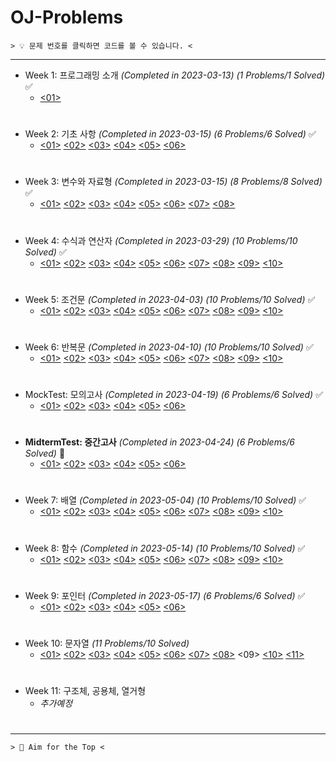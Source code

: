 ﻿# OJ-Problems

```
> 💡 문제 번호를 클릭하면 코드를 볼 수 있습니다. <
```
---
+ Week 1: 프로그래밍 소개 *(Completed in 2023-03-13)* *(1 Problems/1 Solved)* ✅
	+ [<01>](https://github.com/ParrotMan0128/OJ-Problems/blob/337b5cde5d01a76e2962212438f4cd7cca818983/Week1/HelloWorld.c)
#
+ Week 2: 기초 사항 *(Completed in 2023-03-15)* *(6 Problems/6 Solved)* ✅
	+ [<01>](https://github.com/ParrotMan0128/OJ-Problems/blob/337b5cde5d01a76e2962212438f4cd7cca818983/Week2/Week2_1.c)
	[<02>](https://github.com/ParrotMan0128/OJ-Problems/blob/337b5cde5d01a76e2962212438f4cd7cca818983/Week2/Week2_2.c)
	[<03>](https://github.com/ParrotMan0128/OJ-Problems/blob/337b5cde5d01a76e2962212438f4cd7cca818983/Week2/Week2_3.c)
	[<04>](https://github.com/ParrotMan0128/OJ-Problems/blob/337b5cde5d01a76e2962212438f4cd7cca818983/Week2/Week2_4.c)
	[<05>](https://github.com/ParrotMan0128/OJ-Problems/blob/337b5cde5d01a76e2962212438f4cd7cca818983/Week2/Week2_5.c)
	[<06>](https://github.com/ParrotMan0128/OJ-Problems/blob/337b5cde5d01a76e2962212438f4cd7cca818983/Week2/Week2_6.c)
#
+ Week 3: 변수와 자료형 *(Completed in 2023-03-15)* *(8 Problems/8 Solved)* ✅
	+ [<01>](https://github.com/ParrotMan0128/OJ-Problems/blob/337b5cde5d01a76e2962212438f4cd7cca818983/Week3/Week3_1.c)
	[<02>](https://github.com/ParrotMan0128/OJ-Problems/blob/337b5cde5d01a76e2962212438f4cd7cca818983/Week3/Week3_2.c)
	[<03>](https://github.com/ParrotMan0128/OJ-Problems/blob/337b5cde5d01a76e2962212438f4cd7cca818983/Week3/Week3_3.c)
	[<04>](https://github.com/ParrotMan0128/OJ-Problems/blob/337b5cde5d01a76e2962212438f4cd7cca818983/Week3/Week3_4.c)
	[<05>](https://github.com/ParrotMan0128/OJ-Problems/blob/337b5cde5d01a76e2962212438f4cd7cca818983/Week3/Week3_5.c)
	[<06>](https://github.com/ParrotMan0128/OJ-Problems/blob/337b5cde5d01a76e2962212438f4cd7cca818983/Week3/Week3_6.c)
	[<07>](https://github.com/ParrotMan0128/OJ-Problems/blob/337b5cde5d01a76e2962212438f4cd7cca818983/Week3/Week3_7.c)
	[<08>](https://github.com/ParrotMan0128/OJ-Problems/blob/337b5cde5d01a76e2962212438f4cd7cca818983/Week3/Week3_8.c)
#
+ Week 4: 수식과 연산자 *(Completed in 2023-03-29)* *(10 Problems/10 Solved)* ✅
	+ [<01>](https://github.com/ParrotMan0128/OJ-Problems/blob/337b5cde5d01a76e2962212438f4cd7cca818983/Week4/Week4_1.c)
	[<02>](https://github.com/ParrotMan0128/OJ-Problems/blob/337b5cde5d01a76e2962212438f4cd7cca818983/Week4/Week4_2.c)
	[<03>](https://github.com/ParrotMan0128/OJ-Problems/blob/337b5cde5d01a76e2962212438f4cd7cca818983/Week4/Week4_3.c)
	[<04>](https://github.com/ParrotMan0128/OJ-Problems/blob/337b5cde5d01a76e2962212438f4cd7cca818983/Week4/Week4_4.c)
	[<05>](https://github.com/ParrotMan0128/OJ-Problems/blob/337b5cde5d01a76e2962212438f4cd7cca818983/Week4/Week4_5.c)
	[<06>](https://github.com/ParrotMan0128/OJ-Problems/blob/337b5cde5d01a76e2962212438f4cd7cca818983/Week4/Week4_6.c)
	[<07>](https://github.com/ParrotMan0128/OJ-Problems/blob/337b5cde5d01a76e2962212438f4cd7cca818983/Week4/Week4_7.c)
	[<08>](https://github.com/ParrotMan0128/OJ-Problems/blob/337b5cde5d01a76e2962212438f4cd7cca818983/Week4/Week4_8.c)
	[<09>](https://github.com/ParrotMan0128/OJ-Problems/blob/337b5cde5d01a76e2962212438f4cd7cca818983/Week4/Week4_9.c)
	[<10>](https://github.com/ParrotMan0128/OJ-Problems/blob/337b5cde5d01a76e2962212438f4cd7cca818983/Week4/Week4_10.c)
#
+ Week 5: 조건문 *(Completed in 2023-04-03)* *(10 Problems/10 Solved)* ✅
	+ [<01>](https://github.com/ParrotMan0128/OJ-Problems/blob/337b5cde5d01a76e2962212438f4cd7cca818983/Week5/Week5_1.c)
	[<02>](https://github.com/ParrotMan0128/OJ-Problems/blob/337b5cde5d01a76e2962212438f4cd7cca818983/Week5/Week5_2.c)
	[<03>](https://github.com/ParrotMan0128/OJ-Problems/blob/337b5cde5d01a76e2962212438f4cd7cca818983/Week5/Week5_3.c)
	[<04>](https://github.com/ParrotMan0128/OJ-Problems/blob/337b5cde5d01a76e2962212438f4cd7cca818983/Week5/Week5_4.c)
	[<05>](https://github.com/ParrotMan0128/OJ-Problems/blob/337b5cde5d01a76e2962212438f4cd7cca818983/Week5/Week5_5.c)
	[<06>](https://github.com/ParrotMan0128/OJ-Problems/blob/337b5cde5d01a76e2962212438f4cd7cca818983/Week5/Week5_6.c)
	[<07>](https://github.com/ParrotMan0128/OJ-Problems/blob/337b5cde5d01a76e2962212438f4cd7cca818983/Week5/Week5_7.c)
	[<08>](https://github.com/ParrotMan0128/OJ-Problems/blob/337b5cde5d01a76e2962212438f4cd7cca818983/Week5/Week5_8.c)
	[<09>](https://github.com/ParrotMan0128/OJ-Problems/blob/337b5cde5d01a76e2962212438f4cd7cca818983/Week5/Week5_9.c)
	[<10>](https://github.com/ParrotMan0128/OJ-Problems/blob/337b5cde5d01a76e2962212438f4cd7cca818983/Week5/Week5_10.c) 
# 
+ Week 6: 반복문 *(Completed in 2023-04-10)* *(10 Problems/10 Solved)* ✅
	+ [<01>](https://github.com/ParrotMan0128/OJ-Problems/blob/337b5cde5d01a76e2962212438f4cd7cca818983/Week6/Week6_1.c)
	[<02>](https://github.com/ParrotMan0128/OJ-Problems/blob/337b5cde5d01a76e2962212438f4cd7cca818983/Week6/Week6_2.c)
	[<03>](https://github.com/ParrotMan0128/OJ-Problems/blob/337b5cde5d01a76e2962212438f4cd7cca818983/Week6/Week6_3.c)
	[<04>](https://github.com/ParrotMan0128/OJ-Problems/blob/337b5cde5d01a76e2962212438f4cd7cca818983/Week6/Week6_4.c)
	[<05>](https://github.com/ParrotMan0128/OJ-Problems/blob/337b5cde5d01a76e2962212438f4cd7cca818983/Week6/Week6_5.c)
	[<06>](https://github.com/ParrotMan0128/OJ-Problems/blob/337b5cde5d01a76e2962212438f4cd7cca818983/Week6/Week6_6.c)
	[<07>](https://github.com/ParrotMan0128/OJ-Problems/blob/337b5cde5d01a76e2962212438f4cd7cca818983/Week6/Week6_7.c)
	[<08>](https://github.com/ParrotMan0128/OJ-Problems/blob/337b5cde5d01a76e2962212438f4cd7cca818983/Week6/Week6_8.c)
	[<09>](https://github.com/ParrotMan0128/OJ-Problems/blob/337b5cde5d01a76e2962212438f4cd7cca818983/Week6/Week6_9.c)
	[<10>](https://github.com/ParrotMan0128/OJ-Problems/blob/337b5cde5d01a76e2962212438f4cd7cca818983/Week6/Week6_10.c)  
#
+ MockTest: 모의고사 *(Completed in 2023-04-19)* *(6 Problems/6 Solved)* ✅
	+ [<01>](https://github.com/ParrotMan0128/OJ-Problems/blob/337b5cde5d01a76e2962212438f4cd7cca818983/MockTest/Problem1.c)
	[<02>](https://github.com/ParrotMan0128/OJ-Problems/blob/337b5cde5d01a76e2962212438f4cd7cca818983/MockTest/Problem2.c)
	[<03>](https://github.com/ParrotMan0128/OJ-Problems/blob/337b5cde5d01a76e2962212438f4cd7cca818983/MockTest/Problem3.c)
	[<04>](https://github.com/ParrotMan0128/OJ-Problems/blob/337b5cde5d01a76e2962212438f4cd7cca818983/MockTest/Problem4.c)
	[<05>](https://github.com/ParrotMan0128/OJ-Problems/blob/337b5cde5d01a76e2962212438f4cd7cca818983/MockTest/Problem5.c)
	[<06>](https://github.com/ParrotMan0128/OJ-Problems/blob/337b5cde5d01a76e2962212438f4cd7cca818983/MockTest/Problem6.c)
#  
+ **MidtermTest: 중간고사** *(Completed in 2023-04-24)* *(6 Problems/6 Solved)* 💯
	+ [<01>](https://github.com/ParrotMan0128/OJ-Problems/blob/337b5cde5d01a76e2962212438f4cd7cca818983/MidtermTest/Problem1.c)
	[<02>](https://github.com/ParrotMan0128/OJ-Problems/blob/337b5cde5d01a76e2962212438f4cd7cca818983/MidtermTest/Problem2.c)
	[<03>](https://github.com/ParrotMan0128/OJ-Problems/blob/337b5cde5d01a76e2962212438f4cd7cca818983/MidtermTest/Problem3.c)
	[<04>](https://github.com/ParrotMan0128/OJ-Problems/blob/337b5cde5d01a76e2962212438f4cd7cca818983/MidtermTest/Problem4.c)
	[<05>](https://github.com/ParrotMan0128/OJ-Problems/blob/337b5cde5d01a76e2962212438f4cd7cca818983/MidtermTest/Problem5.c)
	[<06>](https://github.com/ParrotMan0128/OJ-Problems/blob/337b5cde5d01a76e2962212438f4cd7cca818983/MidtermTest/Problem6.c)  
#
+ Week 7: 배열 *(Completed in 2023-05-04)* *(10 Problems/10 Solved)* ✅
	+ [<01>](https://github.com/ParrotMan0128/OJ-Problems/blob/337b5cde5d01a76e2962212438f4cd7cca818983/Week7/Week7_1.c)
	[<02>](https://github.com/ParrotMan0128/OJ-Problems/blob/337b5cde5d01a76e2962212438f4cd7cca818983/Week7/Week7_2.c)
	[<03>](https://github.com/ParrotMan0128/OJ-Problems/blob/337b5cde5d01a76e2962212438f4cd7cca818983/Week7/Week7_3.c)
	[<04>](https://github.com/ParrotMan0128/OJ-Problems/blob/337b5cde5d01a76e2962212438f4cd7cca818983/Week7/Week7_4.c)
	[<05>](https://github.com/ParrotMan0128/OJ-Problems/blob/337b5cde5d01a76e2962212438f4cd7cca818983/Week7/Week7_5.c)
	[<06>](https://github.com/ParrotMan0128/OJ-Problems/blob/337b5cde5d01a76e2962212438f4cd7cca818983/Week7/Week7_6.c)
	[<07>](https://github.com/ParrotMan0128/OJ-Problems/blob/337b5cde5d01a76e2962212438f4cd7cca818983/Week7/Week7_7.c)
	[<08>](https://github.com/ParrotMan0128/OJ-Problems/blob/337b5cde5d01a76e2962212438f4cd7cca818983/Week7/Week7_8.c)
	[<09>](https://github.com/ParrotMan0128/OJ-Problems/blob/337b5cde5d01a76e2962212438f4cd7cca818983/Week7/Week7_9.c)
	[<10>](https://github.com/ParrotMan0128/OJ-Problems/blob/337b5cde5d01a76e2962212438f4cd7cca818983/Week7/Week7_10.c) 
# 
+ Week 8: 함수 *(Completed in 2023-05-14)* *(10 Problems/10 Solved)* ✅
	+ [<01>](https://github.com/ParrotMan0128/OJ-Problems/blob/337b5cde5d01a76e2962212438f4cd7cca818983/Week8/Week8_1.c)
	[<02>](https://github.com/ParrotMan0128/OJ-Problems/blob/337b5cde5d01a76e2962212438f4cd7cca818983/Week8/Week8_2.c)
	[<03>](https://github.com/ParrotMan0128/OJ-Problems/blob/337b5cde5d01a76e2962212438f4cd7cca818983/Week8/Week8_3.c)
	[<04>](https://github.com/ParrotMan0128/OJ-Problems/blob/337b5cde5d01a76e2962212438f4cd7cca818983/Week8/Week8_4.c)
	[<05>](https://github.com/ParrotMan0128/OJ-Problems/blob/337b5cde5d01a76e2962212438f4cd7cca818983/Week8/Week8_5.c)
	[<06>](https://github.com/ParrotMan0128/OJ-Problems/blob/337b5cde5d01a76e2962212438f4cd7cca818983/Week8/Week8_6.c)
	[<07>](https://github.com/ParrotMan0128/OJ-Problems/blob/337b5cde5d01a76e2962212438f4cd7cca818983/Week8/Week8_7.c)
	[<08>](https://github.com/ParrotMan0128/OJ-Problems/blob/337b5cde5d01a76e2962212438f4cd7cca818983/Week8/Week8_8.c)
	[<09>](https://github.com/ParrotMan0128/OJ-Problems/blob/337b5cde5d01a76e2962212438f4cd7cca818983/Week8/Week8_9.c)
	[<10>](https://github.com/ParrotMan0128/OJ-Problems/blob/337b5cde5d01a76e2962212438f4cd7cca818983/Week8/Week8_10.c)
#  
+ Week 9: 포인터 *(Completed in 2023-05-17)* *(6 Problems/6 Solved)* ✅
	+ [<01>](https://github.com/ParrotMan0128/OJ-Problems/blob/337b5cde5d01a76e2962212438f4cd7cca818983/Week9/Week9_1.c)
	[<02>](https://github.com/ParrotMan0128/OJ-Problems/blob/337b5cde5d01a76e2962212438f4cd7cca818983/Week9/Week9_2.c)
	[<03>](https://github.com/ParrotMan0128/OJ-Problems/blob/337b5cde5d01a76e2962212438f4cd7cca818983/Week9/Week9_3.c)
	[<04>](https://github.com/ParrotMan0128/OJ-Problems/blob/337b5cde5d01a76e2962212438f4cd7cca818983/Week9/Week9_4.c)
	[<05>](https://github.com/ParrotMan0128/OJ-Problems/blob/337b5cde5d01a76e2962212438f4cd7cca818983/Week9/Week9_5.c)
	[<06>](https://github.com/ParrotMan0128/OJ-Problems/blob/337b5cde5d01a76e2962212438f4cd7cca818983/Week9/Week9_6.c)
#
+ Week 10: 문자열 *(11 Problems/10 Solved)*
	+ [<01>](https://github.com/ParrotMan0128/OJ-Problems/blob/337b5cde5d01a76e2962212438f4cd7cca818983/Week10/Week10_1.c)
	[<02>](https://github.com/ParrotMan0128/OJ-Problems/blob/337b5cde5d01a76e2962212438f4cd7cca818983/Week10/Week10_2.c)
	[<03>](https://github.com/ParrotMan0128/OJ-Problems/blob/337b5cde5d01a76e2962212438f4cd7cca818983/Week10/Week10_3.c)
	[<04>](https://github.com/ParrotMan0128/OJ-Problems/blob/337b5cde5d01a76e2962212438f4cd7cca818983/Week10/Week10_4.c)
	[<05>](https://github.com/ParrotMan0128/OJ-Problems/blob/337b5cde5d01a76e2962212438f4cd7cca818983/Week10/Week10_5.c)
	[<06>](https://github.com/ParrotMan0128/OJ-Problems/blob/337b5cde5d01a76e2962212438f4cd7cca818983/Week10/Week10_6.c)
	[<07>](https://github.com/ParrotMan0128/OJ-Problems/blob/337b5cde5d01a76e2962212438f4cd7cca818983/Week10/Week10_7.c)
	[<08>](https://github.com/ParrotMan0128/OJ-Problems/blob/337b5cde5d01a76e2962212438f4cd7cca818983/Week10/Week10_8.c)
	<09>
	[<10>](https://github.com/ParrotMan0128/OJ-Problems/blob/337b5cde5d01a76e2962212438f4cd7cca818983/Week10/Week10_10.c)
	[<11>](https://github.com/ParrotMan0128/OJ-Problems/blob/337b5cde5d01a76e2962212438f4cd7cca818983/Week10/Week10_11.c)
#
+ Week 11: 구조체, 공용체, 열거형
	+ *추가예정*  
#
---
```
> 💯 Aim for the Top <
```